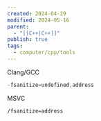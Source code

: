 ```yaml
---
created: 2024-04-29
modified: 2024-05-16
parent:
  - "[[C++|C++]]"
publish: true
tags:
  - computer/cpp/tools
---
```


Clang/GCC
```cpp
-fsanitize=undefined,address
```

MSVC
```
/fsanitize=address
```